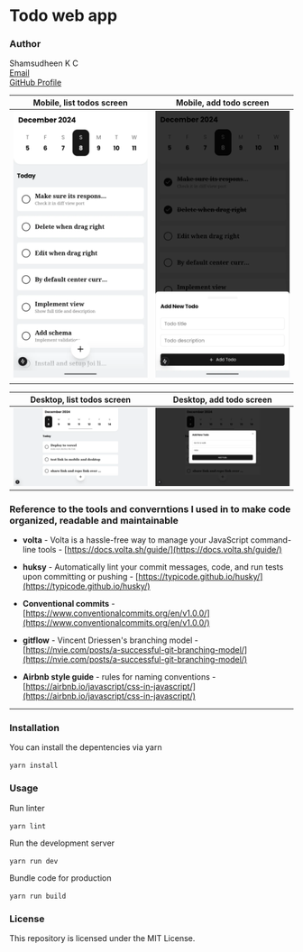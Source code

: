 # Todo web app

### Author

Shamsudheen K C  
[Email](mailto:ishamsumusthafa@gmail.com)  
[GitHub Profile](https://github.com/ishamsu)

| Mobile, list todos screen                                          | Mobile, add todo screen                                               |
| ------------------------------------------------------------------ | --------------------------------------------------------------------- |
| ![mobile-screen-list-todos](/public/images/mobile-list-todos.webp) | ![mobile-screen-add-todo](/public/images/mobile-add-todo-drawer.webp) |

| Desktop, list todos screen                                           | Desktop, add todo screen                                               |
| -------------------------------------------------------------------- | ---------------------------------------------------------------------- |
| ![desktop-screen-list-todos](/public/images/desktop-list-todos.webp) | ![desktop-screen-add-todo](/public/images/desktop-add-todo-modal.webp) |

### Reference to the tools and converntions I used in to make code organized, readable and maintainable

- **volta** - Volta is a hassle-free way to manage your JavaScript command-line tools - [https://docs.volta.sh/guide/](https://docs.volta.sh/guide/)

- **huksy** - Automatically lint your commit messages, code, and run tests upon committing or pushing - [https://typicode.github.io/husky/](https://typicode.github.io/husky/)

- **Conventional commits** - [https://www.conventionalcommits.org/en/v1.0.0/](https://www.conventionalcommits.org/en/v1.0.0/)

- **gitflow** - Vincent Driessen's branching model - [https://nvie.com/posts/a-successful-git-branching-model/](https://nvie.com/posts/a-successful-git-branching-model/)

- **Airbnb style guide** - rules for naming conventions - [https://airbnb.io/javascript/css-in-javascript/](https://airbnb.io/javascript/css-in-javascript/)

---

### Installation

You can install the depentencies via yarn

`yarn install`

### Usage

Run linter

`yarn lint`

Run the development server

`yarn run dev`

Bundle code for production

`yarn run build`

### License

This repository is licensed under the MIT License.

